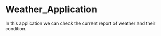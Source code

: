 # Weather_Application
In this application we can check the current report of weather and their condition.
